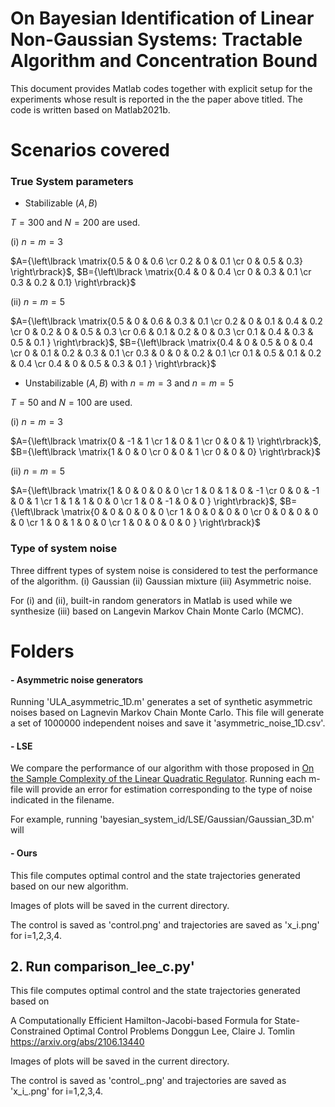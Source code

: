 #  On Bayesian Identification of Linear Non-Gaussian Systems: Tractable Algorithm and Concentration Bound

This document provides Matlab codes together with explicit setup for the experiments 
whose result is reported in the the paper above titled. The code is written based on Matlab2021b.

# Scenarios covered

### True System parameters

- Stabilizable $(A,B)$ 

$T=300$ and $N=200$ are used.

(i) $n=m=3$

$A={\left\lbrack \matrix{0.5 & 0 & 0.6 \cr 0.2 & 0 & 0.1 \cr 0 & 0.5 & 0.3} \right\rbrack}$, $B={\left\lbrack \matrix{0.4 & 0 & 0.4 \cr 0 & 0.3 & 0.1 \cr 0.3 & 0.2 & 0.1} \right\rbrack}$

(ii) $n=m=5$

$A={\left\lbrack \matrix{0.5 & 0 & 0.6 & 0.3 & 0.1 \cr 0.2 & 0 & 0.1 & 0.4 & 0.2  \cr 0 & 0.2 & 0 & 0.5 & 0.3 \cr 0.6 & 0.1 & 0.2 & 0 & 0.3 \cr 0.1 & 0.4 & 0.3 & 0.5 & 0.1 } \right\rbrack}$, 
$B={\left\lbrack \matrix{0.4 & 0 & 0.5 & 0 & 0.4 \cr 0 & 0.1 & 0.2 & 0.3 & 0.1  \cr 0.3 & 0 & 0 & 0.2 & 0.1 \cr 0.1 & 0.5 & 0.1 & 0.2 & 0.4 \cr 0.4 & 0 & 0.5 & 0.3 & 0.1 } \right\rbrack}$

- Unstabilizable $(A,B)$ with $n=m=3$ and $n=m=5$

$T=50$ and $N=100$ are used.

(i) $n=m=3$

$A={\left\lbrack \matrix{0 & -1  & 1 \cr 1 & 0 & 1 \cr 0 & 0 & 1} \right\rbrack}$, $B={\left\lbrack \matrix{1 & 0 & 0 \cr 0 & 0 & 1 \cr 0 & 0 & 0} \right\rbrack}$

(ii) $n=m=5$

$A={\left\lbrack \matrix{1 & 0 & 0 & 0 & 0 \cr 1 & 0 & 1 & 0 & -1  \cr 0 & 0 & -1 & 0 & 1 \cr 1 & 1 & 1 & 0 & 0 \cr 1 & 0 & -1 & 0 & 0 } \right\rbrack}$, 
$B={\left\lbrack \matrix{0 & 0 & 0 & 0 & 0 \cr 1 & 0 & 0 & 0 & 0  \cr 0 & 0 & 0 & 0 & 0 \cr 1 & 0 & 1 & 0 & 0 \cr 1 & 0 & 0 & 0 & 0 } \right\rbrack}$

### Type of system noise
Three diffrent types of system noise is considered to test the performance of the algorithm.
(i) Gaussian
(ii) Gaussian mixture
(iii) Asymmetric noise.

For (i) and (ii), built-in random generators in Matlab is used while we synthesize (iii) based on Langevin Markov Chain Monte Carlo (MCMC).

# Folders

#### - Asymmetric noise generators
Running 'ULA_asymmetric_1D.m' generates a set of synthetic asymmetric noises based on Lagnevin Markov Chain Monte Carlo. 
This file will generate a set of 1000000 independent noises and save it 'asymmetric_noise_1D.csv'. 

#### - LSE
We compare the performance of our algorithm with those proposed in [On the Sample Complexity of the Linear Quadratic Regulator](
https://link.springer.com/article/10.1007/s10208-019-09426-y). 
Running each m-file will provide an error for estimation corresponding to the type of noise indicated in the filename.

For example, running 'bayesian_system_id/LSE/Gaussian/Gaussian_3D.m' will 

#### - Ours

This file computes optimal control and the state trajectories generated based on our new algorithm.

Images of plots will be saved in the current directory. 

The control is saved as 'control.png' and trajectories are saved as 'x_i.png' for i=1,2,3,4.

## 2. Run comparison_lee_c.py'

This file computes optimal control and the state trajectories generated based on

A Computationally Efficient Hamilton-Jacobi-based Formula for State-Constrained Optimal Control Problems
Donggun Lee, Claire J. Tomlin
https://arxiv.org/abs/2106.13440

Images of plots will be saved in the current directory.

The control is saved as 'control_.png' and trajectories are saved as 'x_i_.png' for i=1,2,3,4.





